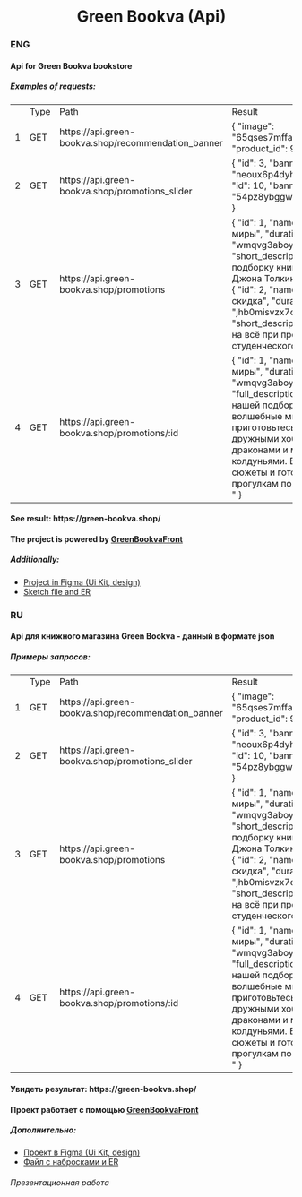 <h1 align="center">Green Bookva (Api)</h1>

<h3>ENG</h3>
<h4>Api for Green Bookva bookstore</h4> 
<h5>Examples of requests:</h5>
<table>
  <tr>
    <td>&nbsp;</td>
    <td>Type</td>
    <td>Path</td>
    <td>Result</td>
  </tr>
  <tr>
    <td>1</td> <td>GET</td>
    <td>https://api.green-bookva.shop/recommendation_banner</td>
    <td>{
        "image": "65qses7mffatkc36vial.webp",
        "product_id": 900
    }</td>
  </tr>
  <tr>
    <td>2</td> <td>GET</td>
    <td>https://api.green-bookva.shop/promotions_slider</td>
    <td>{
        "id": 3,
        "banner": "neoux6p4dyhncaffni4i.webp"
    },
    {
        "id": 10,
        "banner": "54pz8ybggwled5owkhod.webp"
    }</td>
  </tr>
  <tr>
    <td>3</td> <td>GET</td>
    <td>https://api.green-bookva.shop/promotions</td>
    <td>{
        "id": 1,
        "name": "Фэнтезийные миры",
        "duration": 20,
        "banner": "wmqvg3aboyofmmpxa4fy.webp",
        "short_description": "–22% на подборку книг Нила Геймана, Джона Толкина и не только"
    },<br>
    {
        "id": 2,
        "name": "Студенческая скидка",
        "duration": 0,
        "banner": "jhb0misvzx7ooh7xnlxw.webp",
        "short_description": "Скидка 15% на всё при предъявлении студенческого билета"
    }</td>
  </tr>
  <tr>
    <td>4</td> <td>GET</td>
    <td>https://api.green-bookva.shop/promotions/:id</td>
    <td>{
        "id": 1,
        "name": "Фэнтезийные миры",
        "duration": 20,
        "banner": "wmqvg3aboyofmmpxa4fy.webp",
        "full_description": "В книгах из нашей подборки – порталы в волшебные миры. Поэтому приготовьтесь к встречам с дружными хоббитами, грозными драконами и мудрыми колдуньями. Выбирайте свои сюжеты и готовьтесь к прогулкам по необычным краям! "
    }</td>
  </tr>
</table>

<h4>See result: https://green-bookva.shop/</h4>

<h4>The project is powered by <a href="https://github.com/victusic/GreenBookvaFront">GreenBookvaFront</a></h4>

<h5>Additionally:</h5>
<ul>
  <li><a href="https://www.figma.com/file/MNIRiMpLyB3krgtCViVkhe/greenBookva?type=design&node-id=0%3A1&mode=design&t=yUH5tkRf9JODAQhw-1">Project in Figma (Ui Kit, design)</a></li> 
  <li><a href="https://drive.google.com/drive/folders/1ohxieZ_U31q61mQcNQkOw1FyBHyYmExR?usp=sharing">Sketch file and ER</a></li>
</ul>

<h3>RU</h3>
<h4>Api для книжного магазина Green Bookva - данный в формате json</h4>
<h5>Примеры запросов:</h5>
<table>
  <tr>
    <td>&nbsp;</td>
    <td>Type</td>
    <td>Path</td>
    <td>Result</td>
  </tr>
  <tr>
    <td>1</td> <td>GET</td>
    <td>https://api.green-bookva.shop/recommendation_banner</td>
    <td>{
        "image": "65qses7mffatkc36vial.webp",
        "product_id": 900
    }</td>
  </tr>
  <tr>
    <td>2</td> <td>GET</td>
    <td>https://api.green-bookva.shop/promotions_slider</td>
    <td>{
        "id": 3,
        "banner": "neoux6p4dyhncaffni4i.webp"
    },
    {
        "id": 10,
        "banner": "54pz8ybggwled5owkhod.webp"
    }</td>
  </tr>
  <tr>
    <td>3</td> <td>GET</td>
    <td>https://api.green-bookva.shop/promotions</td>
    <td>{
        "id": 1,
        "name": "Фэнтезийные миры",
        "duration": 20,
        "banner": "wmqvg3aboyofmmpxa4fy.webp",
        "short_description": "–22% на подборку книг Нила Геймана, Джона Толкина и не только"
    },<br>
    {
        "id": 2,
        "name": "Студенческая скидка",
        "duration": 0,
        "banner": "jhb0misvzx7ooh7xnlxw.webp",
        "short_description": "Скидка 15% на всё при предъявлении студенческого билета"
    }</td>
  </tr>
  <tr>
    <td>4</td> <td>GET</td>
    <td>https://api.green-bookva.shop/promotions/:id</td>
    <td>{
        "id": 1,
        "name": "Фэнтезийные миры",
        "duration": 20,
        "banner": "wmqvg3aboyofmmpxa4fy.webp",
        "full_description": "В книгах из нашей подборки – порталы в волшебные миры. Поэтому приготовьтесь к встречам с дружными хоббитами, грозными драконами и мудрыми колдуньями. Выбирайте свои сюжеты и готовьтесь к прогулкам по необычным краям! "
    }</td>
  </tr>
</table>

<h4>Увидеть результат: https://green-bookva.shop/</h4>

<h4>Проект работает с помощью <a href="https://github.com/victusic/GreenBookvaFront">GreenBookvaFront</a></h4>

<h5>Дополнительно:</h5>
<ul>
  <li><a href="https://www.figma.com/file/MNIRiMpLyB3krgtCViVkhe/greenBookva?type=design&node-id=0%3A1&mode=design&t=yUH5tkRf9JODAQhw-1">Проект в Figma (Ui Kit, design)</a></li>
  <li><a href="https://drive.google.com/drive/folders/1ohxieZ_U31q61mQcNQkOw1FyBHyYmExR?usp=sharing">Файл с набросками и ER</a></li>
</ul>

<h6>Презентационная работа</h6>
